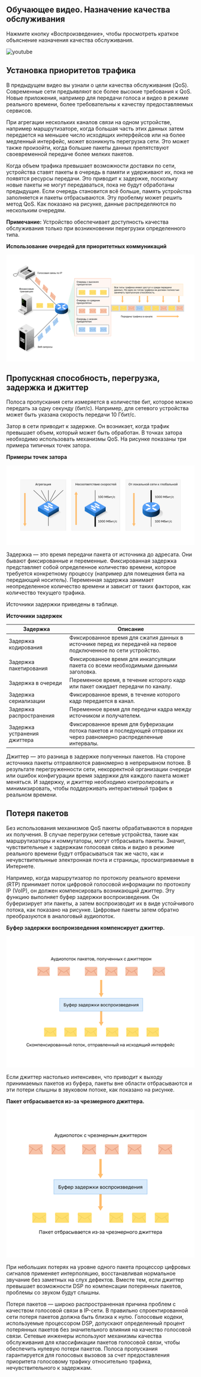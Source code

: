 <!-- 9.1.1 -->
## Обучающее видео. Назначение качества обслуживания

Нажмите кнопку «Воспроизведение», чтобы просмотреть краткое объяснение назначения качества обслуживания.

![youtube](https://www.youtube.com/watch?v=s_4r5MBW_Uc)

<!-- 9.1.2 -->
## Установка приоритетов трафика

В предыдущем видео вы узнали о цели качества обслуживания (QoS). Современные сети предъявляют все более высокие требования к QoS. Новые приложения, например для передачи голоса и видео в режиме реального времени, более требовательны к качеству предоставляемых сервисов.

При агрегации нескольких каналов связи на одном устройстве, например маршрутизаторе, когда большая часть этих данных затем передается на меньшее число исходящих интерфейсов или на более медленный интерфейс, может возникнуть перегрузка сети. Это может также произойти, когда большие пакеты данных препятствуют своевременной передаче более мелких пакетов.

Когда объем трафика превышает возможности доставки по сети, устройства ставят пакеты в очередь в памяти и удерживают их, пока не появятся ресурсы передачи. Это приводит к задержке, поскольку новые пакеты не могут передаваться, пока не будут обработаны предыдущие. Если очередь становится всё больше, память устройства заполняется и пакеты отбрасываются. Эту пробелму может решить метод QoS. Как показано на рисунке, данные распределяются по нескольким очередям.

**Примечание:** Устройство обеспечивает доступность качества обслуживания только при возникновении перегрузки определенного типа.

**Использование очередей для приоритетных коммуникаций**

![](./assets/9.1.2.svg)
<!-- /courses/ensa-dl/ae8eb390-34fd-11eb-ba19-f1886492e0e4/aeb59c8a-34fd-11eb-ba19-f1886492e0e4/assets/c680f510-1c46-11ea-af56-e368b99e9723.svg -->

<!--
На рисунке показаны три очереди: с высоким, средним и низким приоритетом. Трафик голосовой телефонии по IP (VoIP) обозначен как высокий приоритет. Компьютер, отправляющий финансовые транзакции, помечен как средний, а сервер, отправляющий данные веб-страницы — низкий. Маршрутизатор приоритизирует получаенный от трех устройств трафик. Пакеты смешаны в сети в зависимости от приоритета, но у всех их есть доступ. Ни один из типов трафика не должен полностью занимать пропускную способность. На изображении показаны пакеты VoIP, которые приоритетизируются в первую очередь, затем второй пакет финансовых транзакций, третий пакет VoIP, четвертый пакет финансовых транзакций, пятый и шестой пакеты VoIP, а затем седьмой — веб-страницы.
-->

<!-- 9.1.3 -->
## Пропускная способность, перегрузка, задержка и джиттер

Полоса пропускания сети измеряется в количестве бит, которое можно передать за одну секунду (бит/с). Например, для сетевого устройства может быть указана скорость передачи 10 Гбит/с.

Затор в сети приводит к задержке. Он возникает, когда трафик превышает объем, который может быть обработан. В точках затора необходимо использовать механизмы QoS. На рисунке показаны три примера типичных точек затора.

**Примеры точек затора**

![](./assets/9.1.3.svg)
<!-- /courses/ensa-dl/ae8eb390-34fd-11eb-ba19-f1886492e0e4/aeb59c8a-34fd-11eb-ba19-f1886492e0e4/assets/c6819153-1c46-11ea-af56-e368b99e9723.svg -->

<!--
На рисунке показаны три примера точек перегрузки на сетевом устройстве. Первый пример — агрегация на коммутаторе. Пять каналов входят в коммутатор и один выходит. Второй пример — несоответствие скорости коммутатора. Входящее соединение составляет 1000 Мбит/с, а исходящее — 100 Мбит/с. Третий пример — канал локальная сеть — глобальная сеть на маршрутизаторе. Входящее соединение составляет 1000 Мбит/с, а исходящее — 100 Мбит/с.
-->

Задержка — это время передачи пакета от источника до адресата. Они бывают фиксированные и переменные. Фиксированная задержка представляет собой определенное количество времени, которое требуется конкретному процессу (например для помещения бита на передающий носитель). Переменная задержка занимает неопределенное количество времени и зависит от таких факторов, как количество текущего трафика.

Источники задержки приведены в таблице.

**Источники задержек**

| **Задержка**  | **Описание** |
| --- | --- |
| Задержка кодирования | Фиксированное время для сжатия данных в источнике перед их передачей на первое подключенное по сети устройство. |
| Задержка пакетирования | Фиксированное время для инкапсуляции пакета со всеми необходимыми данными заголовка. |
| Задержка в очереди | Переменное время, в течение которого кадр или пакет ожидает передачи по каналу. |
| Задержка сериализации | Фиксированное время, в течение которого кадр передается в канал. |
| Задержка распространения | Переменное время для передачи кадра между источником и получателем. |
| Задержка устранения джиттера | Фиксированное время для буферизации потока пакетов и последующей отправки их через равномерно распределенные интервалы. |

Джиттер — это разница в задержке полученных пакетов. На стороне источника пакеты отправляются равномерно в непрерывном потоке. В результате перегруженности сети, некорректной организации очереди или ошибок конфигурации время задержки для каждого пакета может меняться. И задержку, и джиттер необходимо контролировать и минимизировать, чтобы поддерживать интерактивный трафик в реальном времени.

<!-- 9.1.4 -->
## Потеря пакетов

Без использования механизмов QoS пакеты обрабатываются в порядке их получения. В случае перегрузки сетевые устройства, такие как маршрутизаторы и коммутаторы, могут отбрасывать пакеты. Значит, чувствительные к задержкам голосовая связь и видео в режиме реального времени будут отбрасываться так же часто, как и нечувствительнные электронная почта и страницы, просматриваемые в Интернете.

Например, когда маршрутизатор по протоколу реального времени (RTP) принимает поток цифровой голосовой информации по протоколу IP (VoIP), он должен компенсировать возникающий джиттер. Эту функцию выполняет буфер задержки воспроизведения. Он буферизирует эти пакеты, а затем воспроизводит их в виде устойчивого потока, как показано на рисунке. Цифровые пакеты затем обратно преобразуются в аналоговый аудиопоток.

**Буфер задержки воспроизведения компенсирует джиттер.**

![](./assets/9.1.4-1.svg)
<!-- /courses/ensa-dl/ae8eb390-34fd-11eb-ba19-f1886492e0e4/aeb59c8a-34fd-11eb-ba19-f1886492e0e4/assets/c6822d93-1c46-11ea-af56-e368b99e9723.svg -->

<!--
На рисунке показано, как буфер задержки воспроизведения компенсирует джиттер. Пять пакетов принимаются устройством в разные промежутки времени, буферизируются и отправляются на исходящий интерфейс в устойчивом и согласованном потоке.
-->

Если джиттер настолько интенсивен, что приводит к выходу принимаемых пакетов из буфера, пакеты вне области отбрасываются и эти потери слышны в звуковом потоке, как показано на рисунке.

**Пакет отбрасывается из-за чрезмерного джиттера.**

![](./assets/9.1.4-2.svg)
<!-- /courses/ensa-dl/ae8eb390-34fd-11eb-ba19-f1886492e0e4/aeb59c8a-34fd-11eb-ba19-f1886492e0e4/assets/c6827bb0-1c46-11ea-af56-e368b99e9723.svg -->

<!--
На рисунке показана функция буфера задержки воспроизведения, сбрасывающя пакет из-за чрезмерного джиттера. Шесть пакетов принимаются устройством в разные промежутки времени. Пакеты буферизируются, но из-за того, что джиттер настолько велик, что пакеты должны быть получены вне диапазона буфера, они отбрасываются.
-->

При небольших потерях на уровне одного пакета процессор цифровых сигналов применяет интерполяцию, восстанавливая нормальное звучание без заметных на слух дефектов. Вместе тем, если джиттер превышает возможности DSP по компенсации потерянных пакетов, проблемы со звуком будут слышны.

Потеря пакетов — широко распространенная причина проблем с качеством голосовой связи в IP-сети. В правильно спроектированной сети потеря пакетов должна быть близка к нулю. Голосовые кодеки, используемые процессором DSP, допускают определенный процент потерянных пакетов без значительного влияния на качество голосовой связи. Сетевые инженеры используют механизмы качества обслуживания для классификации пакетов голосовой связи, чтобы обеспечить нулевую потери пакетов. Полоса пропускания гарантируется для голосовых вызовов за счет предоставления приоритета голосовому трафику относительно трафика, нечувствительного к задержкам.

<!-- 9.1.5 -->
<!-- quiz -->

